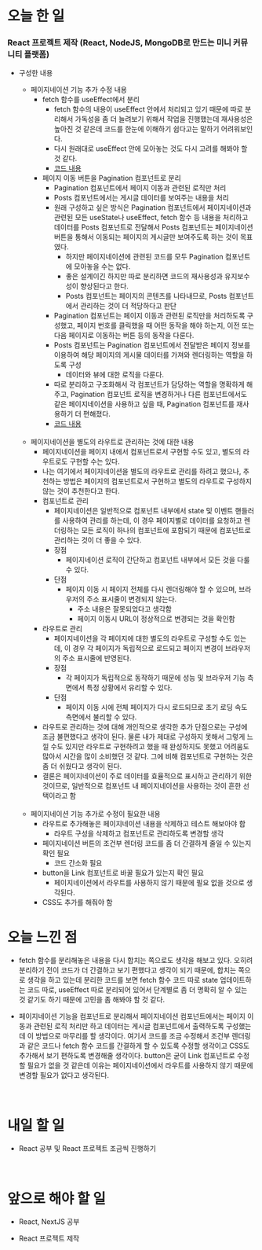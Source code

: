 # 오늘 한 일

### React 프로젝트 제작 (React, NodeJS, MongoDB로 만드는 미니 커뮤니티 플랫폼)

- 구성한 내용

  - 페이지네이션 기능 추가 수정 내용
    - fetch 함수를 useEffect에서 분리
      - fetch 함수의 내용이 useEffect 안에서 처리되고 있기 때문에 따로 분리해서 가독성을 좀 더 늘려보기 위해서 작업을 진행했는데 재사용성은 높아진 것 같은데 코드를 한눈에 이해하기 쉽다고는 말하기 어려워보인다.
      - 다시 원래대로 useEffect 안에 모아놓는 것도 다시 고려를 해봐야 할 것 같다.
      - [코드 내용](https://github.com/jeongsangtae/mini-community-platform/commit/76c36cf9e2ec2984bd29bee78e01c61796d46eb5)
    - 페이지 이동 버튼을 Pagination 컴포넌트로 분리
      - Pagination 컴포넌트에서 페이지 이동과 관련된 로직만 처리
      - Posts 컴포넌트에서는 게시글 데이터를 보여주는 내용을 처리
      - 원래 구성하고 싶은 방식은 Pagination 컴포넌트에서 페이지네이션과 관련된 모든 useState나 useEffect, fetch 함수 등 내용을 처리하고 데이터를 Posts 컴포넌트로 전달해서 Posts 컴포넌트는 페이지네이션 버튼을 통해서 이동되는 페이지의 게시글만 보여주도록 하는 것이 목표였다.
        - 하지만 페이지네이션에 관련된 코드를 모두 Pagination 컴포넌트에 모아놓을 수는 없다.
        - 좋은 설계이긴 하지만 따로 분리하면 코드의 재사용성과 유지보수성이 향상된다고 한다.
        - Posts 컴포넌트는 페이지의 콘텐츠를 나타내므로, Posts 컴포넌트에서 관리하는 것이 더 적당하다고 판단
      - Pagination 컴포넌트는 페이지 이동과 관련된 로직만을 처리하도록 구성했고, 페이지 번호를 클릭했을 때 어떤 동작을 해야 하는지, 이전 또는 다음 페이지로 이동하는 버튼 등의 동작을 다룬다.
      - Posts 컴포넌트는 Pagination 컴포넌트에서 전달받은 페이지 정보를 이용하여 해당 페이지의 게시물 데이터를 가져와 렌더링하는 역할을 하도록 구성
        - 데이터와 뷰에 대한 로직을 다룬다.
      - 따로 분리하고 구조화해서 각 컴포넌트가 담당하는 역할을 명확하게 해주고, Pagination 컴포넌트 로직을 변경하거나 다른 컴포넌트에서도 같은 페이지네이션을 사용하고 싶을 때, Pagination 컴포넌트를 재사용하기 더 편해졌다.
      - [코드 내용](https://github.com/jeongsangtae/mini-community-platform/commit/047bd6ddf7fa2ded2bba58c7cd70f32ce480fc5d)

  <br />

  - 페이지네이션을 별도의 라우트로 관리하는 것에 대한 내용
    - 페이지네이션을 페이지 내에서 컴포넌트로서 구현할 수도 있고, 별도의 라우트로도 구현할 수는 있다.
    - 나는 여기에서 페이지네이션을 별도의 라우트로 관리를 하려고 했으나, 추천하는 방법은 페이지의 컴포넌트로서 구현하고 별도의 라우트로 구성하지 않는 것이 추천한다고 한다.
    - 컴포넌트로 관리
      - 페이지네이션은 일반적으로 컴포넌트 내부에서 state 및 이벤트 핸들러를 사용하여 관리를 하는데, 이 경우 페이지별로 데이터를 요청하고 렌더링하는 모든 로직이 하나의 컴포넌트에 포함되기 때문에 컴포넌트로 관리하는 것이 더 좋을 수 있다.
      - 장점
        - 페이지네이션 로직이 간단하고 컴포넌트 내부에서 모든 것을 다룰 수 있다.
      - 단점
        - 페이지 이동 시 페이지 전체를 다시 렌더링해야 할 수 있으며, 브라우저의 주소 표시줄이 변경되지 않는다.
          - 주소 내용은 잘못되었다고 생각함
          - 페이지 이동시 URL이 정상적으로 변경되는 것을 확인함
    - 라우트로 관리
      - 페이지네이션을 각 페이지에 대한 별도의 라우트로 구성할 수도 있는데, 이 경우 각 페이지가 독립적으로 로드되고 페이지 변경이 브라우저의 주소 표시줄에 반영된다.
      - 장점
        - 각 페이지가 독립적으로 동작하기 때문에 성능 및 브라우저 기능 측면에서 특정 상황에서 유리할 수 있다.
      - 단점
        - 페이지 이동 시에 전체 페이지가 다시 로드되므로 초기 로딩 속도 측면에서 불리할 수 있다.
    - 라우트로 관리하는 것에 대해 개인적으로 생각한 추가 단점으로는 구성에 조금 불편했다고 생각이 된다. 물론 내가 제대로 구성하지 못해서 그렇게 느낄 수도 있지만 라우트로 구현하려고 했을 때 완성하지도 못했고 어려움도 많아서 시간을 많이 소비했던 것 같다. 그에 비해 컴포넌트로 구현하는 것은 좀 더 쉬웠다고 생각이 된다.
    - 결론은 페이지네이션이 주로 데이터를 효율적으로 표시하고 관리하기 위한 것이므로, 일반적으로 컴포넌트 내 페이지네이션을 사용하는 것이 흔한 선택이라고 함

  <br />

  - 페이지네이션 기능 추가로 수정이 필요한 내용
    - 라우트로 추가해놓은 페이지네이션 내용을 삭제하고 테스트 해보아야 함
      - 라우트 구성을 삭제하고 컴포넌트로 관리하도록 변경할 생각
    - 페이지네이션 버튼의 조건부 렌더링 코드를 좀 더 간결하게 줄일 수 있는지 확인 필요
      - 코드 간소화 필요
    - button을 Link 컴포넌트로 바꿀 필요가 있는지 확인 필요
      - 페이지네이션에서 라우트를 사용하지 않기 때문에 필요 없을 것으로 생각된다.
    - CSS도 추가를 해줘야 함

# 오늘 느낀 점

- fetch 함수를 분리해놓은 내용을 다시 합치는 쪽으로도 생각을 해보고 있다. 오히려 분리하기 전이 코드가 더 간결하고 보기 편했다고 생각이 되기 때문에, 합치는 쪽으로 생각을 하고 있는데 분리한 코드를 보면 fetch 함수 코드 따로 state 업데이트하는 코드 따로, useEffect 따로 분리되어 있어서 단계별로 좀 더 명확히 알 수 있는 것 같기도 하기 때문에 고민을 좀 해봐야 할 것 같다.

- 페이지네이션 기능을 컴포넌트로 분리해서 페이지네이션 컴포넌트에서는 페이지 이동과 관련된 로직 처리만 하고 데이터는 게시글 컴포넌트에서 출력하도록 구성했는데 이 방법으로 마무리를 할 생각이다. 여기서 코드를 조금 수정해서 조건부 렌더링과 같은 코드나 fetch 함수 코드를 간결하게 할 수 있도록 수정할 생각이고 CSS도 추가해서 보기 편하도록 변경해줄 생각이다. button은 굳이 Link 컴포넌트로 수정할 필요가 없을 것 같은데 이유는 페이지네이션에서 라우트를 사용하지 않기 때문에 변경할 필요가 없다고 생각된다.

<br />

# 내일 할 일

- React 공부 및 React 프로젝트 조금씩 진행하기

<br />

# 앞으로 해야 할 일

- React, NextJS 공부

- React 프로젝트 제작
